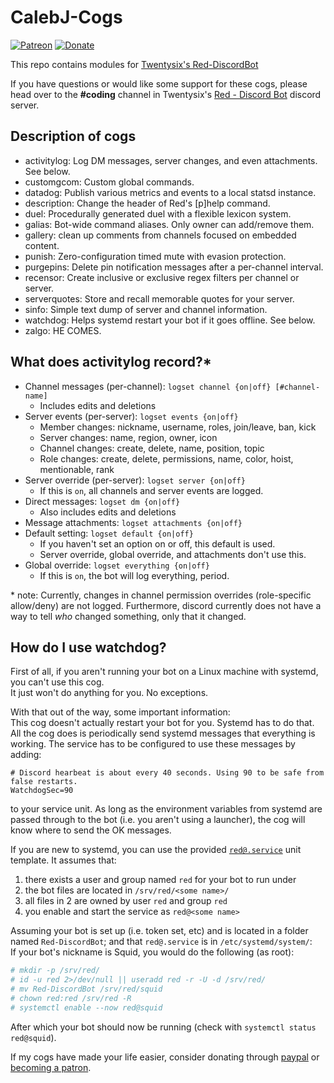 # CalebJ-Cogs
[![Patreon](https://img.shields.io/badge/Support-me!-orange.svg)](https://www.patreon.com/calebj) [![Donate](https://img.shields.io/badge/Paypal-donate-blue.svg)](https://paypal.me/calebrj)

This repo contains modules for [Twentysix's Red-DiscordBot](https://github.com/Twentysix26/Red-DiscordBot)

If you have questions or would like some support for these cogs, please head over to the **#coding** channel in Twentysix's [Red - Discord Bot](https://discordapp.com/invite/0k4npTwMvTpv9wrh) discord server.


## Description of cogs
* activitylog: Log DM messages, server changes, and even attachments. See below.
* customgcom: Custom global commands.
* datadog: Publish various metrics and events to a local statsd instance.
* description: Change the header of Red's [p]help command.
* duel: Procedurally generated duel with a flexible lexicon system.
* galias: Bot-wide command aliases. Only owner can add/remove them.
* gallery: clean up comments from channels focused on embedded content.
* punish: Zero-configuration timed mute with evasion protection.
* purgepins: Delete pin notification messages after a per-channel interval. 
* recensor: Create inclusive or exclusive regex filters per channel or server.
* serverquotes: Store and recall memorable quotes for your server.
* sinfo: Simple text dump of server and channel information.
* watchdog: Helps systemd restart your bot if it goes offline. See below.
* zalgo: HE COMES.


## What does activitylog record?\*
* Channel messages (per-channel): `logset channel {on|off} [#channel-name]`
  * Includes edits and deletions
* Server events (per-server): `logset events {on|off}`
  * Member changes: nickname, username, roles, join/leave, ban, kick
  * Server changes: name, region, owner, icon
  * Channel changes: create, delete, name, position, topic
  * Role changes: create, delete, permissions, name, color, hoist, mentionable, rank
* Server override (per-server): `logset server {on|off}`
  * If this is `on`, all channels and server events are logged.
* Direct messages: `logset dm {on|off}`
  * Also includes edits and deletions
* Message attachments: `logset attachments {on|off}`
* Default setting: `logset default {on|off}`
  * If you haven't set an option on or off, this default is used.
  * Server override, global override, and attachments don't use this.
* Global override: `logset everything {on|off}`
  * If this is `on`, the bot will log everything, period.

\* note: Currently, changes in channel permission overrides (role-specific allow/deny) are not logged. Furthermore, discord currently does not have a way to tell *who* changed something, only that it changed.


## How do I use watchdog?  
First of all, if you aren't running your bot on a Linux machine with systemd,
you can't use this cog.  
It just won't do anything for you. No exceptions.  

With that out of the way, some important information:  
This cog doesn't actually restart your bot for you. Systemd has to do that.
All the cog does is periodically send systemd messages that everything is working.
The service has to be configured to use these messages by adding:

```
# Discord hearbeat is about every 40 seconds. Using 90 to be safe from false restarts.
WatchdogSec=90
```

to your service unit. As long as the environment variables from systemd are
passed through to the bot (i.e. you aren't using a launcher), the cog will
know where to send the OK messages.

If you are new to systemd, you can use the provided 
[`red@.service`](watchdog/red@.service) unit template.
It assumes that:
1. there exists a user and group named `red` for your bot to run under
2. the bot files are located in `/srv/red/<some name>/`
3. all files in 2 are owned by user `red` and group `red`
4. you enable and start the service as `red@<some name>`

Assuming your bot is set up (i.e. token set, etc) and is located in a folder
named `Red-DiscordBot`; and that `red@.service` is in `/etc/systemd/system/`:  
If your bot's nickname is Squid, you would do the following (as root):
```sh
# mkdir -p /srv/red/
# id -u red 2>/dev/null || useradd red -r -U -d /srv/red/
# mv Red-DiscordBot /srv/red/squid
# chown red:red /srv/red -R
# systemctl enable --now red@squid
```

After which your bot should now be running (check with `systemctl status red@squid`).


If my cogs have made your life easier, consider donating through [paypal](https://paypal.me/calebrj) or [becoming a patron](https://www.patreon.com/calebj).
